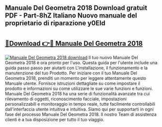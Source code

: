 ## Manuale Del Geometra 2018 Download gratuit PDF - Part-8hZ Italiano Nuovo manuale del proprietario di riparazione y0Eld

# <h2><a href="http://dfglf7n.blite.top/?on=Manuale+Del+Geometra+2018">🔗Download 👉🔴 Manuale Del Geometra 2018</a></h2>

[![Manuale Del Geometra 2018 download](https://i.imgur.com/lujVjoI.png)](http://dfglf7n.blite.top/?on=Manuale+Del+Geometra+2018)
Il tuo nuovo Manuale Del Geometra 2018 è ora pronto per l'uso. Questa guida per l'utente include una guida passo passo per aiutarti con L'installazione, il funzionamento e la manutenzione del tuo Prodotto. Per iniziare con il tuo Manuale Del Geometra 2018, prenditi un momento per leggere attentamente questo Manuale utente. Fornisce istruzioni dettagliate su come impostare il prodotto e informazioni su come utilizzare le sue varie funzioni e funzioni. Manuale Del Geometra 2018 ha una serie di funzionalità avanzate tra cui rilevamento di oggetti, riconoscimento facciale, impostazioni personalizzabili e monitoraggio in tempo reale, tutte facilmente controllabili dall'interfaccia utente intuitiva e intuitiva. Siamo qui per supportarti in ogni fase del processo Manuale Del Geometra 2018. Il nostro Team di assistenza clienti è a tua disposizione per tutto il tuo viaggio.
